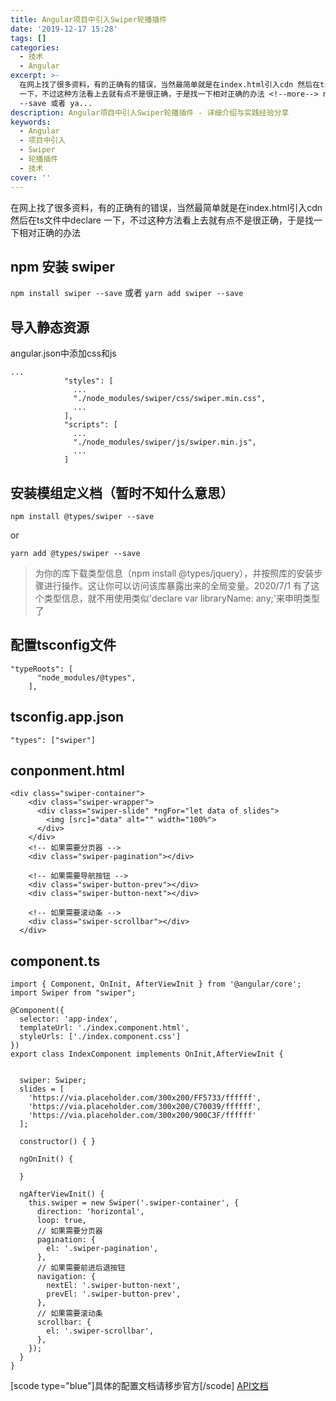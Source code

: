 ```yaml
---
title: Angular项目中引入Swiper轮播插件
date: '2019-12-17 15:28'
tags: []
categories:
  - 技术
  - Angular
excerpt: >-
  在网上找了很多资料，有的正确有的错误，当然最简单就是在index.html引入cdn 然后在ts文件中declare
  一下，不过这种方法看上去就有点不是很正确，于是找一下相对正确的办法 <!--more--> npm 安装 swiper npm install swiper
  --save 或者 ya...
description: Angular项目中引入Swiper轮播插件 - 详细介绍与实践经验分享
keywords:
  - Angular
  - 项目中引入
  - Swiper
  - 轮播插件
  - 技术
cover: ''
---
```


在网上找了很多资料，有的正确有的错误，当然最简单就是在index.html引入cdn 然后在ts文件中declare 一下，不过这种方法看上去就有点不是很正确，于是找一下相对正确的办法

<!--more-->

## npm 安装 swiper

`npm install swiper --save`
或者
`yarn add swiper --save`

## 导入静态资源

angular.json中添加css和js

```
...
            "styles": [
              ...
              "./node_modules/swiper/css/swiper.min.css",
              ...
            ],
            "scripts": [
              ...
              "./node_modules/swiper/js/swiper.min.js",
              ...
            ]
```

## 安装模组定义档（暂时不知什么意思）

`npm install @types/swiper --save`

or

`yarn add @types/swiper --save`

> 为你的库下载类型信息（npm install @types/jquery），并按照库的安装步骤进行操作。这让你可以访问该库暴露出来的全局变量。2020/7/1 有了这个类型信息，就不用使用类似'declare var libraryName: any;'来申明类型了

## 配置tsconfig文件

```
"typeRoots": [
      "node_modules/@types",
    ],
```

## tsconfig.app.json

```
"types": ["swiper"]
```

## conponment.html

```
<div class="swiper-container">
    <div class="swiper-wrapper">
      <div class="swiper-slide" *ngFor="let data of slides">
        <img [src]="data" alt="" width="100%">
      </div>
    </div>
    <!-- 如果需要分页器 -->
    <div class="swiper-pagination"></div>

    <!-- 如果需要导航按钮 -->
    <div class="swiper-button-prev"></div>
    <div class="swiper-button-next"></div>

    <!-- 如果需要滚动条 -->
    <div class="swiper-scrollbar"></div>
  </div>
```

## component.ts

```
import { Component, OnInit, AfterViewInit } from '@angular/core';
import Swiper from "swiper";

@Component({
  selector: 'app-index',
  templateUrl: './index.component.html',
  styleUrls: ['./index.component.css']
})
export class IndexComponent implements OnInit,AfterViewInit {


  swiper: Swiper;
  slides = [
    'https://via.placeholder.com/300x200/FF5733/ffffff',
    'https://via.placeholder.com/300x200/C70039/ffffff',
    'https://via.placeholder.com/300x200/900C3F/ffffff'
  ];

  constructor() { }

  ngOnInit() {

  }

  ngAfterViewInit() {
    this.swiper = new Swiper('.swiper-container', {
      direction: 'horizontal',
      loop: true,
      // 如果需要分页器
      pagination: {
        el: '.swiper-pagination',
      },
      // 如果需要前进后退按钮
      navigation: {
        nextEl: '.swiper-button-next',
        prevEl: '.swiper-button-prev',
      },
      // 如果需要滚动条
      scrollbar: {
        el: '.swiper-scrollbar',
      },
    });
  }
}
```

[scode type="blue"]具体的配置文档请移步官方[/scode]
[API文档][1]

[1]: https://www.swiper.com.cn/api/index.html
